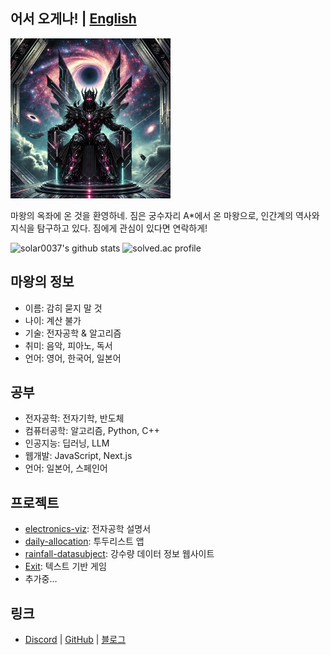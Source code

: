 ## 어서 오게나! | [English](./README.md)

<img src="./dark_lord.webp" style="width:256px; height:256px;" alt="picture of Dark Lord"></img>

마왕의 옥좌에 온 것을 환영하네. 짐은 궁수자리 A*에서 온 마왕으로, 인간계의 역사와 지식을 탐구하고 있다. 짐에게 관심이 있다면 연락하게!

![solar0037's github stats](https://github-readme-stats.vercel.app/api?username=solar0037&show_icons=true&theme=dark)
![solved.ac profile](http://mazassumnida.wtf/api/generate_badge?boj=solar0037)

## 마왕의 정보
- 이름: 감히 묻지 말 것
- 나이: 계산 불가
- 기술: 전자공학 & 알고리즘
- 취미: 음악, 피아노, 독서
- 언어: 영어, 한국어, 일본어

## 공부
- 전자공학: 전자기학, 반도체
- 컴퓨터공학: 알고리즘, Python, C++
- 인공지능: 딥러닝, LLM
- 웹개발: JavaScript, Next.js
- 언어: 일본어, 스페인어

## 프로젝트
- [electronics-viz](https://github.com/solar0037/electronics-viz): 전자공학 설명서
- [daily-allocation](https://github.com/solar0037/daily-allocation): 투두리스트 앱
- [rainfall-datasubject](https://github.com/solar0037/rainfall-datasubject): 강수량 데이터 정보 웹사이트
- [Exit](https://github.com/solar0037/Exit): 텍스트 기반 게임
- 추가중...

## 링크
- [Discord](https://discordapp.com/users/555720974398652436) | [GitHub](https://github.com/solar0037) | [블로그](https://blog.naver.com/moy0037)
